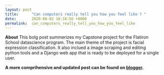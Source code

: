 ```yaml
---
layout: post
title:      "Can computers really tell you how you feel like ? "
date:       2020-08-02 18:18:56 +0000
permalink:  can_computers_really_tell_you_how_you_feel_like
---
```



**About**
This bolg post summerizes my Capstone project for the Flatiron School datascience program. The main theme of the project is facial expression classification. It also inclued a image scraping and editing python tools and a Django web app that is ready to be deployed for a single user. 

**A more comprihensive and updated post can be found on [blogger](https://findingdata.blogspot.com/2020/07/can-computers-really-tell-you-how-you.html).**
